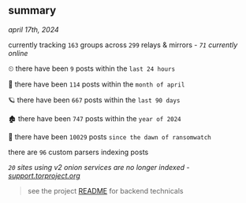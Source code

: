 
## summary
_april 17th, 2024_

currently tracking `163` groups across `299` relays & mirrors - _`71` currently online_

⏲ there have been `9` posts within the `last 24 hours`

🦈 there have been `114` posts within the `month of april`

🪐 there have been `667` posts within the `last 90 days`

🏚 there have been `747` posts within the `year of 2024`

🦕 there have been `10029` posts `since the dawn of ransomwatch`

there are `96` custom parsers indexing posts

_`20` sites using v2 onion services are no longer indexed - [support.torproject.org](https://support.torproject.org/onionservices/v2-deprecation/)_

> see the project [README](https://github.com/joshhighet/ransomwatch#ransomwatch--) for backend technicals
